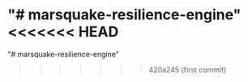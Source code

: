 "# marsquake-resilience-engine" 
<<<<<<< HEAD
=======
"# marsquake-resilience-engine" 
>>>>>>> 420a245 (first commit)
